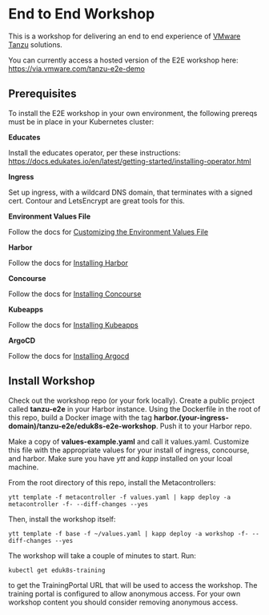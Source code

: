 # End to End Workshop

This is a workshop for delivering an end to end experience of [VMware Tanzu](https://tanzu.vmware.com) solutions.

You can currently access a hosted version of the E2E workshop here: https://via.vmware.com/tanzu-e2e-demo

## Prerequisites

To install the E2E workshop in your own environment, the following prereqs must be in place in your Kubernetes cluster:

**Educates**

Install the educates operator, per these instructions: https://docs.edukates.io/en/latest/getting-started/installing-operator.html

**Ingress**

Set up ingress, with a wildcard DNS domain, that terminates with a signed cert. Contour and LetsEncrypt are great tools for this.

**Environment Values File**

Follow the docs for [Customizing the Environment Values File](install/values/README.md)

**Harbor**

Follow the docs for [Installing Harbor](install/harbor/README.md)

**Concourse**

Follow the docs for [Installing Concourse](install/concourse/README.md)

**Kubeapps**

Follow the docs for [Installing Kubeapps](install/kubeapps/README.md)

**ArgoCD**

Follow the docs for [Installing Argocd](install/argocd/README.md)

## Install Workshop

Check out the workshop repo (or your fork locally). Create a public project called **tanzu-e2e** in your Harbor instance. Using the Dockerfile in the root of this repo, build a Docker image with the tag **harbor.(your-ingress-domain)/tanzu-e2e/eduk8s-e2e-workshop**. Push it to your Harbor repo.

Make a copy of **values-example.yaml** and call it values.yaml. Customize this file with the appropriate values for your install of ingress, concourse, and harbor. Make sure you have *ytt* and *kapp* installed on your lcoal machine.

From the root directory of this repo, install the Metacontrollers:
```
ytt template -f metacontroller -f values.yaml | kapp deploy -a metacontroller -f- --diff-changes --yes
```

Then, install the workshop itself:
```
ytt template -f base -f ~/values.yaml | kapp deploy -a workshop -f- --diff-changes --yes
```

The workshop will take a couple of minutes to start. Run:
```
kubectl get eduk8s-training
```
to get the TrainingPortal URL that will be used to access the workshop. The training portal is configured to allow anonymous access. For your own
workshop content you should consider removing anonymous access.

